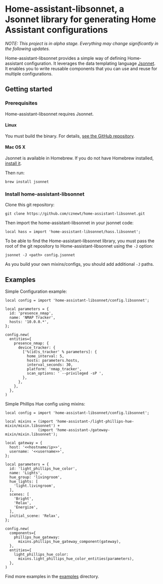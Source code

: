 # Home-assistant-libsonnet, a Jsonnet library for generating Home Assistant configurations

*NOTE: This project is in alpha stage. Everything may change significantly in
the following updates.*

Home-assistant-libsonnet provides a simple way of defining Home-assistant
configuration. It leverages the data templating language [Jsonnet][jsonnet]. It
enables you to write reusable components that you can use and reuse for multiple
configurations.

## Getting started

### Prerequisites

Home-assistant-libsonnet requires Jsonnet.

#### Linux

You must build the binary. For details, [see the GitHub repository][jsonnetgh].

#### Mac OS X

Jsonnet is available in Homebrew. If you do not have Homebrew installed,
[install it][brew].

Then run:

```
brew install jsonnet
```

### Install home-assistant-libsonnet

Clone this git repository:

```
git clone https://github.com/cznewt/home-assistant-libsonnet.git
```

Then import the home-assistant-libsonnet in your jsonnet code:

```
local hass = import 'home-assistant-libsonnet/hass.libsonnet';
```

To be able to find the Home-assistant-libsonnet library, you must pass the root of the git
repository to Home-assistant-libsonnet using the `-J` option:

```
jsonnet -J <path> config.jsonnet
```

As you build your own mixins/configs, you should add additional `-J` paths.

## Examples

Simple Configuration example:

```jsonnet
local config = import 'home-assistant-libsonnet/config.libsonnet';

local parameters = {
  id: 'presence_nmap',
  name: 'NMAP Tracker',
  hosts: '10.0.0.*',
};

config.new(
  entities={
    presence_nmap: {
      device_tracker: {
        ['%(id)s_tracker' % parameters]: {
          home_interval: 5,
          hosts: parameters.hosts,
          interval_seconds: 30,
          platform: 'nmap_tracker',
          scan_options: ' --privileged -sP ',
        },
      },
    },
  },
)
```

Simple Phillips Hue config using mixins:

```jsonnet
local config = import 'home-assistant-libsonnet/config.libsonnet';

local mixins = (import 'home-assistant-/light-phillips-hue-mixin/mixin.libsonnet') +
               (import 'home-assistant-/gateway-mixin/mixin.libsonnet');

local gateway = {
  host: '<<hostname/ip>>',
  username: '<<username>>',
};

local parameters = {
  id: 'light_phillips_hue_color',
  name: 'Lights',
  hue_group: 'livingroom',
  hue_lights: [
    'light.livingroom',
  ],
  scenes: [
    'Bright',
    'Relax',
    'Energize',
  ],
  initial_scene: 'Relax',
};

config.new(
  components={
    phillips_hue_gateway:
      mixins.phillips_hue_gateway_component(gateway),
  },
  entities={
    light_phillips_hue_color:
      mixins.light_phillips_hue_color_entities(parameters),
  },
)
```

Find more examples in the [examples](examples/) directory.

[brew]:https://brew.sh/
[jsonnet]:http://jsonnet.org/
[jsonnetgh]:https://github.com/google/jsonnet